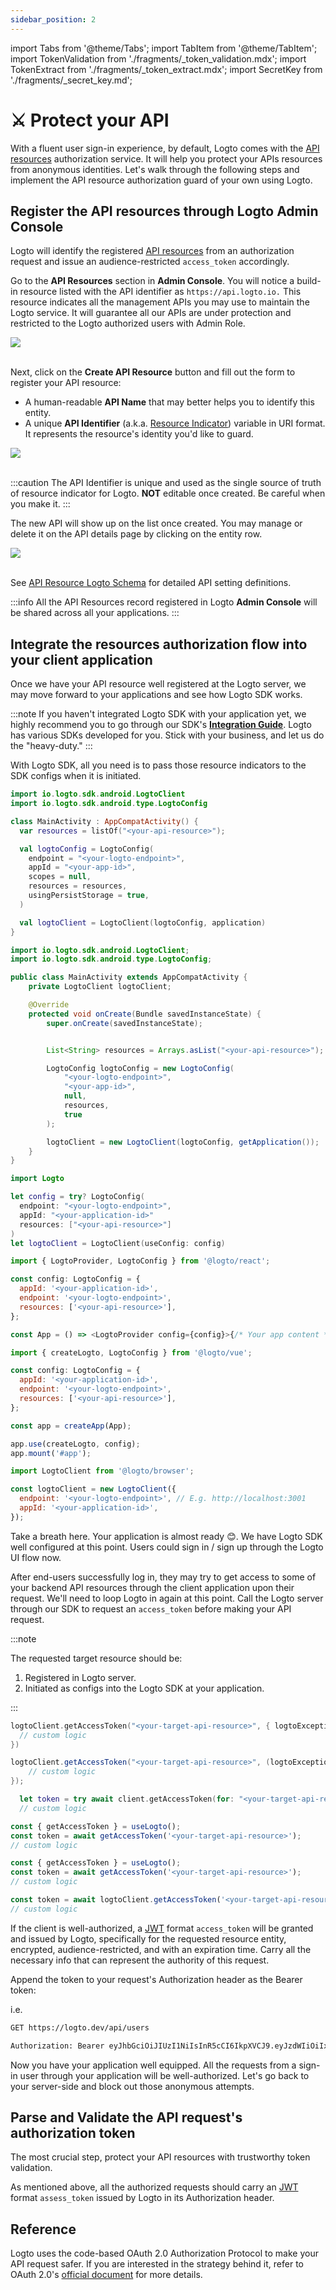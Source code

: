 ```yaml
---
sidebar_position: 2
---
```


import Tabs from '@theme/Tabs';
import TabItem from '@theme/TabItem';
import TokenValidation from './fragments/\_token_validation.mdx';
import TokenExtract from './fragments/\_token_extract.mdx';
import SecretKey from './fragments/\_secret_key.md';

# ⚔️ Protect your API

With a fluent user sign-in experience, by default, Logto comes with the [API resources](../../references/resources/README.md) authorization service. It will help you protect your APIs resources from anonymous identities. Let's walk through the following steps and implement the API resource authorization guard of your own using Logto.

## Register the API resources through Logto **Admin Console**

Logto will identify the registered [API resources](../../references/resources/README.md) from an authorization request and issue an audience-restricted `access_token` accordingly.

Go to the **API Resources** section in **Admin Console**. You will notice a build-in resource listed with the API identifier as `https://api.logto.io.` This resource indicates all the management APIs you may use to maintain the Logto service. It will guarantee all our APIs are under protection and restricted to the Logto authorized users with Admin Role.

<!-- TODO: Replace the API resource AC screenshot -->

![](/img/docs/api_resource_landing.png)
<br />
<br />

Next, click on the **Create API Resource** button and fill out the form to register your API resource:

- A human-readable **API Name** that may better helps you to identify this entity.
- A unique **API Identifier** (a.k.a. [Resource Indicator](../../references/resources/README.md#resource-indicator)) variable in URI format. It represents the resource's identity you'd like to guard.

<!-- TODO: Replace the API resource AC screenshot -->

![](/img/docs/api_resource_create.png)
<br />
<br />

:::caution
The API Identifier is unique and used as the single source of truth of resource indicator for Logto. **NOT** editable once created. Be careful when you make it.
:::

The new API will show up on the list once created. You may manage or delete it on the API details page by clicking on the entity row.

<!-- TODO: Replace the API resource AC screenshot -->

![](/img/docs/api_resource_manage.png)
<br />
<br />

See [API Resource Logto Schema](../../references/resources/README.md#logto-api-resource-schema) for detailed API setting definitions.

:::info
All the API Resources record registered in Logto **Admin Console** will be shared across all your applications.
:::

## Integrate the resources authorization flow into your client application

Once we have your API resource well registered at the Logto server, we may move forward to your applications and see how Logto SDK works.

:::note
If you haven't integrated Logto SDK with your application yet, we highly recommend you to go through our SDK's [**Integration Guide**](../integrate-logto/README.md). Logto has various SDKs developed for you. Stick with your business, and let us do the "heavy-duty."
:::

With Logto SDK, all you need is to pass those resource indicators to the SDK configs when it is initiated.

<Tabs>

<TabItem value="kotlin" label="Kotlin">

```kotlin
import io.logto.sdk.android.LogtoClient
import io.logto.sdk.android.type.LogtoConfig

class MainActivity : AppCompatActivity() {
  var resources = listOf("<your-api-resource>");

  val logtoConfig = LogtoConfig(
    endpoint = "<your-logto-endpoint>",
    appId = "<your-app-id>",
    scopes = null,
    resources = resources,
    usingPersistStorage = true,
  )

  val logtoClient = LogtoClient(logtoConfig, application)
}
```

</TabItem>

<TabItem value="java" label="Java">

```java
import io.logto.sdk.android.LogtoClient;
import io.logto.sdk.android.type.LogtoConfig;

public class MainActivity extends AppCompatActivity {
    private LogtoClient logtoClient;

    @Override
    protected void onCreate(Bundle savedInstanceState) {
        super.onCreate(savedInstanceState);


        List<String> resources = Arrays.asList("<your-api-resource>");

        LogtoConfig logtoConfig = new LogtoConfig(
            "<your-logto-endpoint>",
            "<your-app-id>",
            null,
            resources,
            true
        );

        logtoClient = new LogtoClient(logtoConfig, getApplication());
    }
}
```

</TabItem>

<TabItem value="swift" label="Swift">

```swift
import Logto

let config = try? LogtoConfig(
  endpoint: "<your-logto-endpoint>",
  appId: "<your-application-id>"
  resources: ["<your-api-resource>"]
)
let logtoClient = LogtoClient(useConfig: config)
```

</TabItem>

<TabItem value="react" label="React">

```js
import { LogtoProvider, LogtoConfig } from '@logto/react';

const config: LogtoConfig = {
  appId: '<your-application-id>',
  endpoint: '<your-logto-endpoint>',
  resources: ['<your-api-resource>'],
};

const App = () => <LogtoProvider config={config}>{/* Your app content */}</LogtoProvider>;
```

</TabItem>
<TabItem value="vue" label="Vue">

```js
import { createLogto, LogtoConfig } from '@logto/vue';

const config: LogtoConfig = {
  appId: '<your-application-id>',
  endpoint: '<your-logto-endpoint>',
  resources: ['<your-api-resource>'],
};

const app = createApp(App);

app.use(createLogto, config);
app.mount('#app');
```

</TabItem>
<TabItem value="js" label="VanillaJs">

```js
import LogtoClient from '@logto/browser';

const logtoClient = new LogtoClient({
  endpoint: '<your-logto-endpoint>', // E.g. http://localhost:3001
  appId: '<your-application-id>',
});
```

</TabItem>
</Tabs>

Take a breath here. Your application is almost ready 😊. We have Logto SDK well configured at this point. Users could sign in / sign up through the Logto UI flow now.

After end-users successfully log in, they may try to get access to some of your backend API resources through the client application upon their request. We'll need to loop Logto in again at this point. Call the Logto server through our SDK to request an `access_token` before making your API request.

:::note

The requested target resource should be:

1. Registered in Logto server.
2. Initiated as configs into the Logto SDK at your application.

:::

<Tabs>
<TabItem value="kotlin" label="Kotlin">

```kotlin
logtoClient.getAccessToken("<your-target-api-resource>", { logtoException: LogtoException?, result: AccessToken? ->
  // custom logic
})
```

</TabItem>
<TabItem value="java" label="Java">

```java
logtoClient.getAccessToken("<your-target-api-resource>", (logtoException, accessToken) -> {
    // custom logic
});
```

</TabItem>
<TabItem value="swift" label="Swift">

```swift
  let token = try await client.getAccessToken(for: "<your-target-api-resource>")
  // custom logic
```

</TabItem>
<TabItem value="react" label="React">

```js
const { getAccessToken } = useLogto();
const token = await getAccessToken('<your-target-api-resource>');
// custom logic
```

</TabItem>

<TabItem value="vue" label="Vue">

```js
const { getAccessToken } = useLogto();
const token = await getAccessToken('<your-target-api-resource>');
// custom logic
```

</TabItem>

<TabItem value="js" label="VanillaJs">

```js
const token = await logtoClient.getAccessToken('<your-target-api-resource>');
// custom logic
```

</TabItem>

</Tabs>

If the client is well-authorized, a [JWT](https://datatracker.ietf.org/doc/html/rfc7519) format `access_token` will be granted and issued by Logto, specifically for the requested resource entity, encrypted, audience-restricted, and with an expiration time. Carry all the necessary info that can represent the authority of this request.

Append the token to your request's Authorization header as the Bearer token:

i.e.

```bash
GET https://logto.dev/api/users

Authorization: Bearer eyJhbGciOiJIUzI1NiIsInR5cCI6IkpXVCJ9.eyJzdWIiOiIxMjM0NTY3ODkwIiwiYXVkIjoiaHR0cHM6Ly9sb2d0by5kZXYvYXBpL3VzZXJzIiwiaXNzIjoiaHR0cHM6Ly9sb2d0by5kZXYvb2lkYyIsIm5hbWUiOiJKb2huIERvZSIsImlhdCI6MTUxNjIzOTAyMiwiZXhwIjoxNTE2MzI1NDIyfQ.PjIJl00YNC84EPNYLEdpEEAdAxqhekCYhFEckvRokek

```

Now you have your application well equipped. All the requests from a sign-in user through your application will be well-authorized. Let's go back to your server-side and block out those anonymous attempts.

## Parse and Validate the API request's authorization token

The most crucial step, protect your API resources with trustworthy token validation.

As mentioned above, all the authorized requests should carry an [JWT](https://datatracker.ietf.org/doc/html/rfc7519) format `assess_token` issued by Logto in its Authorization header.

<SecretKey />

<TokenExtract />

<TokenValidation />

## Reference

Logto uses the code-based OAuth 2.0 Authorization Protocol to make your API request safer. If you are interested in the strategy behind it, refer to OAuth 2.0's [official document](https://datatracker.ietf.org/doc/html/rfc6749#section-1.3.1) for more details.
